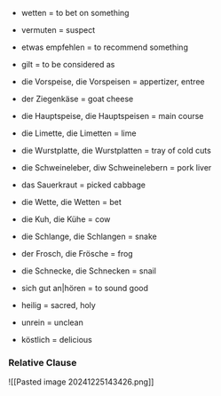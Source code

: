 + wetten = to bet on something
+ vermuten = suspect
+ etwas empfehlen = to recommend something 
+ gilt = to be considered as 

+ die Vorspeise, die Vorspeisen = appertizer, entree
+ der Ziegenkäse = goat cheese
+ die Hauptspeise, die Hauptspeisen = main course 
+ die Limette, die Limetten = lime 
+ die Wurstplatte, die Wurstplatten = tray of cold cuts
+ die Schweineleber, diw Schweinelebern = pork liver 
+ das Sauerkraut = picked cabbage 
+ die Wette, die Wetten = bet
+ die Kuh, die Kühe = cow
+ die Schlange, die Schlangen = snake 
+ der Frosch, die Frösche = frog 
+ die Schnecke, die Schnecken = snail 

+ sich gut an|hören = to sound good 
+ heilig = sacred, holy
+ unrein = unclean
+ köstlich = delicious
### Relative Clause

![[Pasted image 20241225143426.png]]




